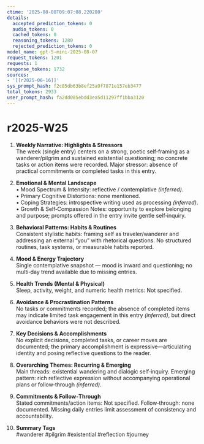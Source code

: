 ```yaml
---
ctime: '2025-08-08T09:07:08.220280'
details:
  accepted_prediction_tokens: 0
  audio_tokens: 0
  cached_tokens: 0
  reasoning_tokens: 1280
  rejected_prediction_tokens: 0
model_name: gpt-5-mini-2025-08-07
request_tokens: 1201
requests: 1
response_tokens: 1732
sources:
- '[[r2025-06-16]]'
sys_prompt_hash: f2c85db63b8ef25a9f7871e157eb3477
total_tokens: 2933
user_prompt_hash: fa2dd085ebdd3ea5d11297ff1bba3120
---
```

# r2025-W25

1. **Weekly Narrative: Highlights & Stressors**  
The week (single entry) centers on a strong, poetic self‑framing as a wanderer/pilgrim and sustained existential questioning; no concrete tasks or action items were recorded. Major stressor: absence of practical commitments or completed tasks in this entry.

2. **Emotional & Mental Landscape**  
• Mood Spectrum & Intensity: reflective / contemplative *(inferred)*.  
• Primary Cognitive Distortions: none mentioned.  
• Coping Strategies: introspective writing used as processing *(inferred)*.  
• Growth & Self‑Compassion Notes: opportunity to explore belonging and purpose; prompts offered in the entry invite gentle self‑inquiry.

3. **Behavioral Patterns: Habits & Routines**  
Consistent stylistic habits: framing self as traveler/wanderer and addressing an external “you” with rhetorical questions. No structured routines, task systems, or measurable habits reported.

4. **Mood & Energy Trajectory**  
Single contemplative snapshot — mood is inward and questioning; no multi‑day trend available due to missing entries.

5. **Health Trends (Mental & Physical)**  
Sleep, activity, weight, and numeric health metrics: Not specified.

6. **Avoidance & Procrastination Patterns**  
No tasks or commitments recorded; the absence of completed items may indicate limited task engagement in this entry *(inferred)*, but direct avoidance behaviors were not described.

7. **Key Decisions & Accomplishments**  
No explicit decisions, completed tasks, or career moves are documented; the primary accomplishment is expressive—articulating identity and posing reflective questions to the reader.

8. **Overarching Themes: Recurring & Emerging**  
Main threads: existential wandering and dialogic self‑inquiry. Emerging pattern: rich reflective expression without accompanying operational plans or follow‑through *(inferred)*.

9. **Commitments & Follow‑Through**  
Stated commitments/action items: Not specified. Follow‑through: none documented. Missing daily entries limit assessment of consistency and accountability.

10. **Summary Tags**  
#wanderer #pilgrim #existential #reflection #journey